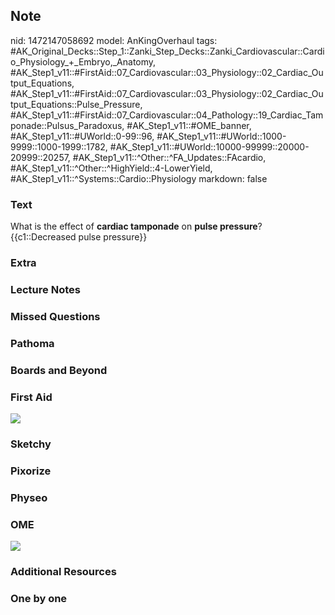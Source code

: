 ## Note
nid: 1472147058692
model: AnKingOverhaul
tags: #AK_Original_Decks::Step_1::Zanki_Step_Decks::Zanki_Cardiovascular::Cardio_Physiology_+_Embryo,_Anatomy, #AK_Step1_v11::#FirstAid::07_Cardiovascular::03_Physiology::02_Cardiac_Output_Equations, #AK_Step1_v11::#FirstAid::07_Cardiovascular::03_Physiology::02_Cardiac_Output_Equations::Pulse_Pressure, #AK_Step1_v11::#FirstAid::07_Cardiovascular::04_Pathology::19_Cardiac_Tamponade::Pulsus_Paradoxus, #AK_Step1_v11::#OME_banner, #AK_Step1_v11::#UWorld::0-99::96, #AK_Step1_v11::#UWorld::1000-9999::1000-1999::1782, #AK_Step1_v11::#UWorld::10000-99999::20000-20999::20257, #AK_Step1_v11::^Other::^FA_Updates::FAcardio, #AK_Step1_v11::^Other::^HighYield::4-LowerYield, #AK_Step1_v11::^Systems::Cardio::Physiology
markdown: false

### Text
<div>
  <div>
    What is the effect of <b>cardiac tamponade</b> on <b>pulse
    pressure</b>?
  </div>
  <div>
    {{c1::Decreased pulse pressure}}
  </div>
</div>

### Extra


### Lecture Notes


### Missed Questions


### Pathoma


### Boards and Beyond


### First Aid
<img src="tmpiQdphg.png">

### Sketchy


### Pixorize


### Physeo


### OME
<div class="ome-widget">
  <a href="https://onlinemeded.org?ref=anki"><img src=
  "_OME_AnkiFlashcards_General_4.png"></a>
</div>

### Additional Resources


### One by one

